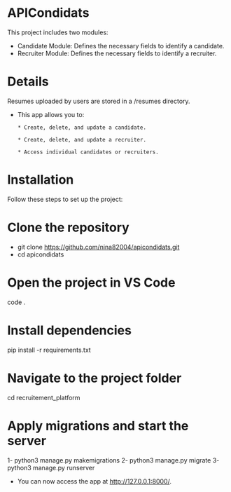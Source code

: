 # APICondidats
This project includes two modules:

* Candidate Module: Defines the necessary fields to identify a candidate.
* Recruiter Module: Defines the necessary fields to identify a recruiter.
# Details
Resumes uploaded by users are stored in a /resumes directory.
* This app allows you to:
  
      * Create, delete, and update a candidate.
  
      * Create, delete, and update a recruiter.
  
      * Access individual candidates or recruiters.
  
# Installation
Follow these steps to set up the project:

# Clone the repository
- git clone https://github.com/nina82004/apicondidats.git
- cd apicondidats

# Open the project in VS Code
code .

# Install dependencies
pip install -r requirements.txt

# Navigate to the project folder
cd recruitement_platform

# Apply migrations and start the server
1- python3 manage.py makemigrations
2- python3 manage.py migrate
3- python3 manage.py runserver

* You can now access the app at http://127.0.0.1:8000/.

